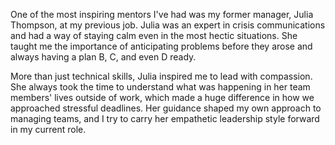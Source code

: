 One of the most inspiring mentors I've had was my former manager, Julia Thompson, at my previous job. Julia was an expert in crisis communications and had a way of staying calm even in the most hectic situations. She taught me the importance of anticipating problems before they arose and always having a plan B, C, and even D ready.

More than just technical skills, Julia inspired me to lead with compassion. She always took the time to understand what was happening in her team members' lives outside of work, which made a huge difference in how we approached stressful deadlines. Her guidance shaped my own approach to managing teams, and I try to carry her empathetic leadership style forward in my current role.